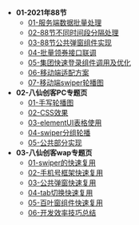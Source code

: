 - **01-2021年88节**
  - [01-服务端数据批量处理](/01-2021年88节/01-服务端数据批量处理/README.md)
  - [02-88节不同时间段分隔处理](/01-2021年88节/02-88节不同时间段分隔处理/README.md)
  - [03-88节公共弹窗组件实现](/01-2021年88节/03-88节公共弹窗组件实现/README.md)
  - [04-批量领券接口联调](/01-2021年88节/04-批量领券接口联调/README.md)
  - [05-集团快速登录组件调用及优化](/01-2021年88节/05-集团快速登录组件调用及优化/README.md)
  - [06-移动端适配方案](/01-2021年88节/06-移动端适配方案/README.md)
  - [07-移动端swiper轮播图](/01-2021年88节/07-移动端swiper轮播图/README.md)
- **02-八仙创客PC专题页**
  - [01-手写轮播图](/02-八仙创客PC专题页/01-手写轮播图/README.md)
  - [02-CSS效果](/02-八仙创客PC专题页/02-CSS效果/README.md)
  - [03-elementUI表格使用](/02-八仙创客PC专题页/03-elementUI表格使用/README.md)
  - [04-swiper分组轮播](/02-八仙创客PC专题页/04-swiper分组轮播/README.md)
  - [05-公共部分实现](/02-八仙创客PC专题页/05-公共部分实现/README.md)
- **03-八仙创客wap专题页**
  - [01-swiper的快速复用](/03-八仙创客wap专题页/01-swiper的快速复用/README.md)
  - [02-手机号框架快速复用](/03-八仙创客wap专题页/02-手机号框架快速复用/README.md)
  - [03-公共弹窗快速复用](/03-八仙创客wap专题页/03-公共弹窗快速复用/README.md)
  - [04-tab切换快速复用](/03-八仙创客wap专题页/04-tab切换快速复用/README.md)
  - [05-百叶窗组件快速复用](/03-八仙创客wap专题页/05-百叶窗组件快速复用/README.md)
  - [06-开发效率技巧总结](/03-八仙创客wap专题页/06-开发效率技巧总结/README.md)
